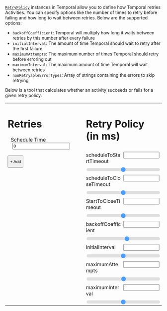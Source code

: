 [`RetryPolicy`](https://typescript.temporal.io/api/classes/proto.coresdk.common.retrypolicy/) instances in Temporal allow you to define how Temporal retries Activities.
You can specify options like the number of times to retry before failing and how long to wait between retries.
Below are the supported options:

- `backoffCoefficient`: Temporal will multiply how long it waits between retries by this number after every failure
- `initialInterval`: The amount of time Temporal should wait to retry after the first failure
- `maximumAttempts`: The maximum number of times Temporal should retry before erroring out
- `maximumInterval`: The maximum amount of time Temporal will wait between retries
- `nonRetryableErrorTypes`: Array of strings containing the errors to skip retrying

Below is a tool that calculates whether an activity succeeds or fails for a given retry policy.

<style>
  table {
    border: 0;
    width: 100%;
  }

  .retry-container {
    vertical-align: top;
    width: 50%;
  }
  .add-button {
    padding-top: 10px;
    padding-bottom: 10px;
  }
  .retry-policy-container {
    vertical-align: top;
    width: 50%;
  }

  .label-container {
    padding-bottom: 10px;
    padding-top: 10px;
  }

  .label-container label {
    float: left;
    max-width: 49%;
  }

  .label-container input {
    float: right;
    max-width: 49%;
  }

  .label-container::after {
    content: "";
    clear: both;
    display: table;
  }

  .schedule-class {
    display:block;
    margin-bottom: 20px;
  }

  .slider {
    -webkit-appearance: none;  /* Override default CSS styles */
    appearance: none;
    width: 100%; /* Full-width */
    height: 10px; /* Specified height */
    background: #d3d3d3; /* Grey background */
    outline: none; /* Remove outline */
    opacity: 0.7; /* Set transparency (for mouse-over effects on hover) */
    -webkit-transition: .2s; /* 0.2 seconds transition on hover */
    transition: opacity .2s;
    border-radius: 5px;
  }

  .slider::-webkit-slider-thumb {
    height: 25px;
    width: 25px;
  }

  .slider::-moz-range-thumb {
    height: 25px;
    width: 25px;
  }
  .result {
    padding: 5px;
    margin:auto;
    width: 100%;
    text-align:center;
    border-radius: 4px;
    margin-top: 25px;
  }
  .success {
    background-color: #D4EDDC;
  }
  .fail {
    background-color: #f8d7da;
  }
</style>
<table>
  <tr>
    <td class="retry-container">
      <div class="retries-list">
        <h1>Retries</h1>
        <div class="schedule-class">
          <label style="padding-left: 10px">Schedule Time</label>
          <input style="margin-left:15px" id="scheduleTime-input" type="number" value="0" />
        </div>
      </div>
      <button class="add-button" onclick="addRetry(true, 1)">+ Add</button>
    </td>
    <td class="retry-policy-container">
      <h1>Retry Policy (in ms)</h1>
      <div class="label-container">
        <label>scheduleToStartTimeout</label>
        <input class="label-container-item" id="scheduleToStartTimeout-input" type="number">
      </div>
      <input type="range" class="slider" id="scheduleToStartTimeout-slider" min="0" max="100000">
      <div class="label-container">
        <label>scheduleToCloseTimeout</label>
        <input class="label-container-item" id="scheduleToCloseTimeout-input" type="number">
      </div>
      <input type="range" class="slider" id="scheduleToCloseTimeout-slider" min="0" max="100000">
      <div class="label-container">
        <label>StartToCloseTimeout</label>
        <input class="label-container-item" id="startToCloseTimeout-input" type="number">
      </div>
      <input type="range" class="slider" id="startToCloseTimeout-slider" min="0" max="100000">
      <div class="label-container">
        <label>backoffCoefficient</label>
        <input class="label-container-item" id="backoffCoefficient-input" type="number">
      </div>
      <input type="range" class="slider" id="backoffCoefficient-slider" min="1" max="10">
      <div class="label-container">
        <label>initialInterval</label>
        <input class="label-container-item" id="initialInterval-input" type="number">
      </div>
      <input type="range" class="slider" id="initialInterval-slider" min="1" max="10000">
      <div class="label-container">
        <label>maximumAttempts</label>
        <input class="label-container-item" id="maximumAttempts-input" type="number">
      </div>
      <input type="range" class="slider" id="maximumAttempts-slider" min="1" max="100">
      <div class="label-container">
        <label>maximumInterval</label>
        <input class="label-container-item" id="maximumInterval-input" type="number">
      </div>
      <input type="range" class="slider" id="maximumInterval-slider" min="1" max="100000">
    </td>
  </tr>
</table>
<div class="result">
</div>
<div class="retry" style="display: none">
  <select value="succeeds">
    <option value="fails">Fails after</option>
    <option value="succeeds">Succeeds after</option>
  </select>
  <input type="number" value="1" />
  ms
  <button class="remove">&times;</button>
</div>
<script>
  const retryTemplate = document.querySelector('.retry');
  let numRetries = 0;
  function addRetry(success, runtimeMS) {
    const el = retryTemplate.cloneNode(true);
    if (state.retries.length > 0) {
      state.retries[state.retries.length - 1].success = false;
      state.retries[state.retries.length - 1].select.disabled = true;
      state.retries[state.retries.length - 1].select.value = 'fails';
    }
    const retry = { success, runtimeMS, el };
    state.retries.push(retry);
    const select = el.querySelector('select');
    retry.select = select;
    select.value = success ? 'succeeds' : 'fails';
    const input = el.querySelector('input[type="number"]');
    el.querySelector('.remove').addEventListener('click', () => removeRetry());
    input.value = runtimeMS;
    input.addEventListener('change', function() {
      const val = input.value;
      if (!isNaN(val)) {
        retry.runtimeMS = +val;
        rerenderResult();
      }
    });
    select.addEventListener('change', function() {
      retry.success = select.value === 'succeeds';
      rerenderResult();
    });
    document.querySelector('.retries-list').appendChild(el);
    el.style.display = 'block';
    rerenderResult();
  }
  function removeRetry() {
    if (state.retries.length > 0) {
      const lastRetry = state.retries[state.retries.length - 1];
      document.querySelector('.retries-list').removeChild(lastRetry.el);
      state.retries.pop();
      state.retries[state.retries.length - 1].select.disabled = false;
      rerenderResult();
    }
  }
  function reflectChange(slider, newValue) {
    slider.value = newValue;
  }
  const sliderProps = [
    'startToCloseTimeout',
    'scheduleToCloseTimeout',
    'scheduleToStartTimeout',
    'backoffCoefficient',
    'initialInterval',
    'maximumAttempts',
    'maximumInterval'
  ];
  const state = {
    retries: [],
    scheduleToStartTimeout: 0,
    scheduleToCloseTimeout: 0,
    startToCloseTimeout: 10000,
    scheduleTime: 0,
    backoffCoefficient: 2,
    initialInterval: 100,
    maximumAttempts: 5,
    maximumInterval: 100000
  };
  sliderProps.forEach(prop => {
    const input = document.querySelector(`#${prop}-input`);
    const slider = document.querySelector(`#${prop}-slider`);
    slider.value = state[prop];
    input.value = state[prop];
    input.addEventListener('change', function() {
      const val = input.value;
      if (!isNaN(val)) {
        slider.value = +val;
        state[prop] = +val;
        rerenderResult();
      }
    });
    slider.addEventListener('change', () => {
      input.value = +slider.value;
      state[prop] = +slider.value;
      rerenderResult();
    });
  });
  const schedule = document.querySelector('#scheduleTime-input');
  schedule.addEventListener('change', function() {
    state.scheduleTime = schedule.value;
    rerenderResult();
  });
  addRetry(true, 1);
  function rerenderResult() {
    if (state.retries.length === 0) {
      document.querySelector('.result').innerHTML = '';
    }
    const res = calculateResult();
    if (res.success) {
      document.querySelector('.result').innerHTML = `<h2>Success after ${res.runtimeMS} ms</h2>`;
      document.querySelector('.result').classList.add('success');
      document.querySelector('.result').classList.remove('fail');
    } else {
      document.querySelector('.result').innerHTML = `<h2>Error after ${res.runtimeMS} ms: ${res.reason}</h2>`;
      document.querySelector('.result').classList.remove('success');
      document.querySelector('.result').classList.add('fail');
    }
  }
  function calculateResult() {
    let runtimeMS = 0;
    let retryIntervalMS = state.initialInterval;
    const {
      startToCloseTimeout,
      scheduleToCloseTimeout,
      scheduleToStartTimeout,
      scheduleTime,
      maximumInterval,
      maximumAttempts,
      backoffCoefficient
    } = state;
    for (let i = 0; i < state.retries.length; ++i) {
      if (i >= maximumAttempts) {
        return {
          success: false,
          runtimeMS,
          reason: 'maximumAttempts'
        }
      }
      if (scheduleTime >= scheduleToStartTimeout) {
        return {
          success: false,
          runtimeMS: scheduleTime,
          reason: 'scheduleTime'
        }
      }
      runtimeMS = Math.min(runtimeMS + state.retries[i].runtimeMS, startToCloseTimeout);
      if (!state.retries[i].success) {
        runtimeMS = Math.min(runtimeMS + retryIntervalMS, startToCloseTimeout);
      }
      retryIntervalMS = Math.min(retryIntervalMS * backoffCoefficient, maximumInterval);
      if (runtimeMS >= startToCloseTimeout) {
        return {
          success: false,
          runtimeMS,
          reason: 'startToCloseTimeout'
        };
      }
      if (scheduleTime + runtimeMS >= scheduleToCloseTimeout) {
        let total = scheduleTime + runtimeMS;
        return {
          success: false,
          runtimeMS: total,
          reason: 'scheduleToCloseTimeout'
        }
      }
    }
    if (!state.retries[state.retries.length - 1].success) {
      return {
        success: false,
        runtimeMS,
        reason: 'All retries failed'
      };
    }
    return {
      success: true,
      runtimeMS
    };
  }
</script>